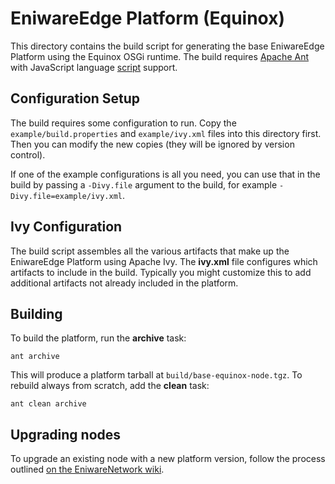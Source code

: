 # EniwareEdge Platform (Equinox)

This directory contains the build script for generating the base EniwareEdge
Platform using the Equinox OSGi runtime. The build requires [Apache Ant][ant]
with JavaScript language [script][ant-script] support.

## Configuration Setup

The build requires some configuration to run. Copy the `example/build.properties`
and `example/ivy.xml` files into this directory first. Then you can modify the new
copies (they will be ignored by version control).

If one of the example configurations is all you need, you can use that in the build
by passing a `-Divy.file` argument to the build, for example 
`-Divy.file=example/ivy.xml`.

## Ivy Configuration

The build script assembles all the various artifacts that make up the EniwareEdge
Platform using Apache Ivy. The **ivy.xml** file configures which artifacts to
include in the build. Typically you might customize this to add additional 
artifacts not already included in the platform.

## Building

To build the platform, run the **archive** task:

	ant archive
	
This will produce a platform tarball at `build/base-equinox-node.tgz`. To
rebuild always from scratch, add the **clean** task:

	ant clean archive

## Upgrading nodes

To upgrade an existing node with a new platform version, follow the process
outlined [on the EniwareNetwork wiki][upgrade].

 
  [ant]: https://ant.apache.org/
  [ant-script]: https://ant.apache.org/manual/Tasks/script.html
  [upgrade]: https://github.com/EniwareNetwork/eniwarenetwork/wiki/EniwareEdge-Manual-Platform-Update
 